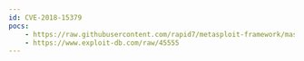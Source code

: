 ```yaml
---
id: CVE-2018-15379
pocs:
    - https://raw.githubusercontent.com/rapid7/metasploit-framework/master/modules/exploits/linux/http/cisco_prime_inf_rce.rb
    - https://www.exploit-db.com/raw/45555
---
```

